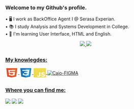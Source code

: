### Welcome to my Github's profile.

• 🖥 I work as BackOffice Agent I @ Serasa Experian. <br/>
• 📚 I study Analysis and Systems Development in College. <br/>
• 🚀 I'm learning User Interface, HTML and English. 

<div align="center">
  <a href="https://github.com/codetodestroy">
  <img height="140em" src="https://github-readme-stats.vercel.app/api?username=codetodestroy&show_icons=true&theme=dark&include_all_commits=true&count_private=true"/>
  <img height="140em" src="https://github-readme-stats.vercel.app/api/top-langs/?username=codetodestroy&layout=compact&langs_count=7&theme=dark"/>
</div>
  
##  
### My knowlegdes:
 
<div style="display: inline_block">
  <img align="center" alt="Caio-HTML" height="30" width="40" src="https://raw.githubusercontent.com/devicons/devicon/master/icons/html5/html5-original.svg">
  <img align="center" alt="Caio-CSS" height="30" width="40" src="https://raw.githubusercontent.com/devicons/devicon/master/icons/css3/css3-original.svg">
  <img align="center" alt="Caio-Js" height="30" width="40" src="https://raw.githubusercontent.com/devicons/devicon/master/icons/javascript/javascript-plain.svg">
  <img align="center" alt="Caio-FIGMA" height="30" width="40" src="https://cdn.jsdelivr.net/gh/devicons/devicon/icons/figma/figma-original.svg">
</div>

 ##
 ### Where you can find me:
  
<div> 
  <a href="mailto:caiodqribeiro@gmail.com"><img src="https://img.shields.io/badge/Gmail-D14836?style=for-the-badge&logo=gmail&logoColor=white" target="_blank"></a>
  <a href="https://www.linkedin.com/in/caiodqribeiro/" target="_blank"><img src="https://img.shields.io/badge/-LinkedIn-%230077B5?style=for-the-badge&logo=linkedin&logoColor=white" target="_blank"></a> 
  <a href="https://www.instagram.com/codetodestroy/" target="_blank"><img src="https://img.shields.io/badge/-Instagram-%23E4405F?style=for-the-badge&logo=instagram&logoColor=white" target="_blank"></a> 
</div>
